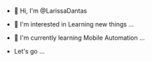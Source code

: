 - 👋 Hi, I'm @LarissaDantas

- 👀 I'm interested in Learning new things ...
- 🌱 I'm currently learning Mobile Automation ...

 - Let's go ...

<!---
LarissaDantas/LarissaDantas is a ✨ special ✨ repository because its `README.md` (this file) appears on your GitHub profile.
You can click the Preview link to take a look at your changes.
--->
